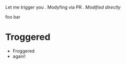 Let me trigger you . 
Modyfing via PR . 
*Modified directly*

foo bar

# Troggered
* Froggered
* again!
